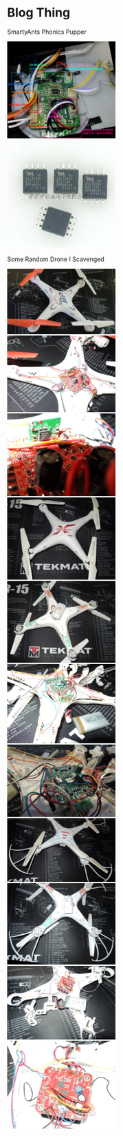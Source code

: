# Blog Thing
SmartyAnts Phonics Pupper

<img src="https://github.com/defcon510/defcon510.github.io/blob/master/blogthingimages/phonicspupper-labels-finished.jpg" width=50% height=50%>
<img src="https://github.com/defcon510/defcon510.github.io/blob/master/blogthingimages/phonicspupper-jAP3OpMi.jpg" width=50% height=50%>



Some Random Drone I Scavenged

<img src="https://github.com/defcon510/defcon510.github.io/blob/master/blogthingimages/drone1-1.jpg" width=50% height=50%>



<img src="https://github.com/defcon510/defcon510.github.io/blob/master/blogthingimages/drone1-2.jpg" width=50% height=50%>


<img src="https://github.com/defcon510/defcon510.github.io/blob/master/blogthingimages/drone1-3.jpg" width=50% height=50%>


<img src="https://github.com/defcon510/defcon510.github.io/blob/master/blogthingimages/drone2-1.jpg" width=50% height=50%>


<img src="https://github.com/defcon510/defcon510.github.io/blob/master/blogthingimages/drone2-2.jpg" width=50% height=50%>


<img src="https://github.com/defcon510/defcon510.github.io/blob/master/blogthingimages/drone2-3.jpg" width=50% height=50%>


<img src="https://github.com/defcon510/defcon510.github.io/blob/master/blogthingimages/drone2-4.jpg" width=50% height=50%>


<img src="https://github.com/defcon510/defcon510.github.io/blob/master/blogthingimages/drone3-1.jpg" width=50% height=50%>


<img src="https://github.com/defcon510/defcon510.github.io/blob/master/blogthingimages/drone3-2.jpg" width=50% height=50%>


<img src="https://github.com/defcon510/defcon510.github.io/blob/master/blogthingimages/drone3-3.jpg" width=50% height=50%>


<img src="https://github.com/defcon510/defcon510.github.io/blob/master/blogthingimages/drone3-4.jpg" width=50% height=50%>

